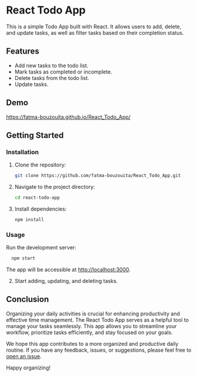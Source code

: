 # React Todo App

This is a simple Todo App built with React. It allows users to add, delete, and update tasks, as well as filter tasks based on their completion status.

## Features

- Add new tasks to the todo list.
- Mark tasks as completed or incomplete.
- Delete tasks from the todo list.
- Update tasks.

## Demo
https://fatma-bouzouita.github.io/React_Todo_App/

## Getting Started

### Installation

1. Clone the repository:

    ```bash
    git clone https://github.com/fatma-bouzouita/React_Todo_App.git
    ```

2. Navigate to the project directory:

    ```bash
    cd react-todo-app
    ```

3. Install dependencies:

    ```bash
    npm install
    ```

### Usage
 Run the development server:

  ```bash
    npm start
  ```

The app will be accessible at [http://localhost:3000](http://localhost:3000).

2. Start adding, updating, and deleting tasks.

## Conclusion

Organizing your daily activities is crucial for enhancing productivity and effective time management.
The React Todo App serves as a helpful tool to manage your tasks seamlessly. This app allows you to streamline your workflow, prioritize tasks efficiently, and stay focused on your goals.

We hope this app contributes to a more organized and productive daily routine.
If you have any feedback, issues, or suggestions, please feel free to [open an issue](https://github.com/fatma-bouzouita/React_Todo_App/issues).

Happy organizing!

